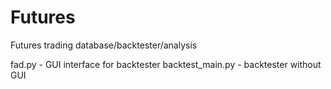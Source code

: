 Futures
=======

Futures trading database/backtester/analysis

fad.py - GUI interface for backtester
backtest_main.py - backtester without GUI

